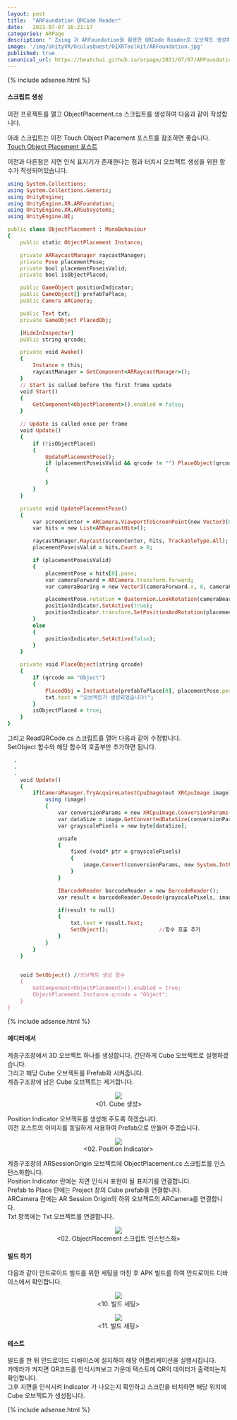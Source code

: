 ```yaml
---
layout: post
title:  "ARFoundation QRCode Reader"
date:   2021-07-07 16:21:17
categories: ARPage
description: " Zxing 과 ARFoundation을 활용한 QRCode Reader로 오브젝트 생성하기"
image: '/img/UnityVR/OculusQuest/01XRToolkit/ARFoundation.jpg'
published: true
canonical_url: https://beatchoi.github.io/arpage/2021/07/07/ARFoundationQRCodeReader2/
---
```


  {% include adsense.html %}
  
#### 스크립트 생성

이전 프로젝트를 열고 ObjectPlacement.cs 스크립트를 생성하여 다음과 같이 작성합니다.  
  
아래 스크립트는 이전 Touch Object Placement 포스트를 참조하면 좋습니다.  
[Touch Object Placement 포스트](https://beatchoi.github.io/arpage/2021/04/23/ARFoundationTouchCreateObject/)  
  
이전과 다른점은 지면 인식 표지기가 존재한다는 점과 터치시 오브젝트 생성을 위한 함수가 작성되어있습니다.  
    
```ruby
using System.Collections;
using System.Collections.Generic;
using UnityEngine;
using UnityEngine.XR.ARFoundation;
using UnityEngine.XR.ARSubsystems;
using UnityEngine.UI;

public class ObjectPlacement : MonoBehaviour
{
    public static ObjectPlacement Instance;

    private ARRaycastManager raycastManager;
    private Pose placementPose;
    private bool placementPoseisValid;
    private bool isObjectPlaced;

    public GameObject positionIndicator;
    public GameObject[] prefabToPlace;
    public Camera ARCamera;

    public Text txt;
    private GameObject PlacedObj;

    [HideInInspector]
    public string qrcode;

    private void Awake()
    {
        Instance = this;
        raycastManager = GetComponent<ARRaycastManager>();
    }
    // Start is called before the first frame update
    void Start()
    {
        GetComponent<ObjectPlacement>().enabled = false;
    }

    // Update is called once per frame
    void Update()
    {
        if (!isObjectPlaced)
        {
            UpdatePlacementPose();
            if (placementPoseisValid && qrcode != "") PlaceObject(qrcode);
            {

            }
        }
    }

    private void UpdatePlacementPose()
    {
        var screenCenter = ARCamera.ViewportToScreenPoint(new Vector3(0.5f, 0.5f));
        var hits = new List<ARRaycastHit>();

        raycastManager.Raycast(screenCenter, hits, TrackableType.All);
        placementPoseisValid = hits.Count > 0;

        if (placementPoseisValid)
        {
            placementPose = hits[0].pose;
            var cameraForward = ARCamera.transform.forward;
            var cameraBearing = new Vector3(cameraForward.x, 0, cameraForward.z).normalized;

            placementPose.rotation = Quaternion.LookRotation(cameraBearing);
            positionIndicator.SetActive(true);
            positionIndicator.transform.SetPositionAndRotation(placementPose.position, placementPose.rotation);
        }
        else
        {
            positionIndicator.SetActive(false);
        }
    }

    private void PlaceObject(string qrcode)
    {
        if (qrcode == "Object")
        {
            PlacedObj = Instantiate(prefabToPlace[0], placementPose.position, placementPose.rotation);
            txt.text = "오브젝트가 생성되었습니다!";
        }
        isObjectPlaced = true;
    }
}

```
  
  
  
그리고 ReadQRCode.cs 스크립트를 열어 다음과 같이 수정합니다.  
SetObject 함수와 해당 함수의 호출부만 추가하면 됩니다.  

```ruby
  .
  .
  .
    void Update()
    {
        if(CameraManager.TryAcquireLatestCpuImage(out XRCpuImage image)){
            using (image)
            {
                var conversionParams = new XRCpuImage.ConversionParams(image, TextureFormat.R8, XRCpuImage.Transformation.MirrorY);
                var dataSize = image.GetConvertedDataSize(conversionParams);
                var grayscalePixels = new byte[dataSize];

                unsafe
                {
                    fixed (void* ptr = grayscalePixels)
                    {
                        image.Convert(conversionParams, new System.IntPtr(ptr), dataSize);
                    }
                }

                IBarcodeReader barcodeReader = new BarcodeReader();
                var result = barcodeReader.Decode(grayscalePixels, image.width, image.height, RGBLuminanceSource.BitmapFormat.Gray8);

                if(result != null)
                {
                    txt.text = result.Text;
                    SetObject();                //함수 호출 추가
                }
            }
        }
    }


    void SetObject() //오브젝트 생성 함수 
    {
        GetComponent<ObjectPlacement>().enabled = true;
        ObjectPlacement.Instance.qrcode = "Object";
    }
}
```
  
  {% include adsense.html %}
  
  
#### 에디터에서

계층구조창에서 3D 오브젝트 하나를 생성합니다. 간단하게 Cube 오브젝트로 실행하겠습니다.  
그리고 해당 Cube 오브젝트를 Prefab화 시켜줍니다.  
계층구조창에 남은 Cube 오브젝트는 제거합니다.  
  
<p align="center"><img src="/img/UnityAR/ARFoundation/03QRCodeReader/1.PNG"><br/>
<01. Cube 생성></p> 
  
Position Indicator 오브젝트를 생성해 주도록 하겠습니다.  
이전 포스트의 이미지를 동일하게 사용하여 Prefab으로 만들어 주겠습니다.  
   
<p align="center"><img src="/img/UnityAR/ARFoundation/03QRCodeReader/3.PNG"><br/>
<02. Position Indicator></p> 
  
계층구조창의 ARSessionOrigin 오브젝트에 ObjectPlacement.cs 스크립트를 인스턴스화합니다.  
Position Indicator 란에는 지면 인식시 표현이 될 표지기를 연결합니다.  
Prefab to Place 란에는 Project 창의 Cube prefab을 연결합니다.  
ARCamera 란에는 AR Session Origin의 하위 오브젝트의 ARCamera를 연결합니다.  
Txt 항목에는 Txt 오브젝트를 연결합니다.  
  
<p align="center"><img src="/img/UnityAR/ARFoundation/03QRCodeReader/1.PNG"><br/>
<02. ObjectPlacement 스크립트 인스턴스화></p> 
  
#### 빌드 하기

다음과 같이 안드로이드 빌드를 위한 세팅을 마친 후 APK 빌드를 하여 안드로이드 디바이스에서 확인합니다.  
  
<p align="center"><img src="/img/UnityAR/ARFoundation/03QRCodeReader/5.BuildSetting.PNG"><br/>
<10. 빌드 세팅></p> 
  
<p align="center"><img src="/img/UnityAR/ARFoundation/03QRCodeReader/6.BuildSetting2.PNG"><br/>
<11. 빌드 세팅></p> 
  
#### 테스트
  
빌드를 한 뒤 안드로이드 디바이스에 설치하여 해당 어플리케이션을 실행시킵니다.  
카메라가 켜지면 QR코드를 인식시켜보고 가운데 텍스트에 QR의 데이터가 출력되는지 확인합니다.  
그후 지면을 인식시켜 Indicator 가 나오는지 확인하고 스크린을 터치하면 해당 위치에 Cube 오브젝트가 생성됩니다.  

  
  {% include adsense.html %}
  
  
